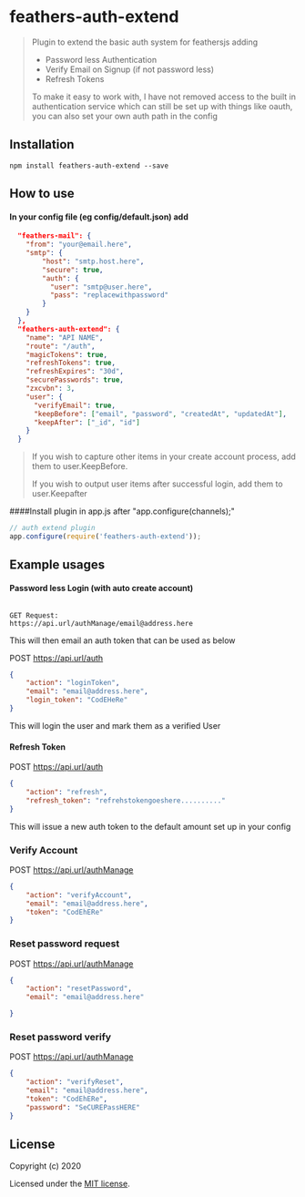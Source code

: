 # feathers-auth-extend

> 
>
>Plugin to extend the basic auth system for feathersjs adding
>* Password less Authentication
>* Verify Email on Signup (if not password less)
>* Refresh Tokens
>
>To make it easy to work with, I have not removed access to the built in authentication service which can still be set up with things like oauth, you can also set your own auth path in the config

## Installation

```shell
npm install feathers-auth-extend --save
```

## How to use

#### In your config file (eg config/default.json) add
```json
  "feathers-mail": {
    "from": "your@email.here",
    "smtp": {
        "host": "smtp.host.here",
        "secure": true,
        "auth": {
          "user": "smtp@user.here",
          "pass": "replacewithpassword"
        }
    }
  },
  "feathers-auth-extend": {
    "name": "API NAME",
    "route": "/auth",
    "magicTokens": true,
    "refreshTokens": true,
    "refreshExpires": "30d",
    "securePasswords": true,
    "zxcvbn": 3,
    "user": {
      "verifyEmail": true,
      "keepBefore": ["email", "password", "createdAt", "updatedAt"],
      "keepAfter": ["_id", "id"]
    }
  }
```
>If you wish to capture other items in your create account process, add them to user.KeepBefore.
>
>If you wish to output user items after successful login, add them to user.Keepafter


####Install plugin in app.js after "app.configure(channels);"
```js
// auth extend plugin
app.configure(require('feathers-auth-extend'));
```

## Example usages

#### Password less Login (with auto create account)
```get

GET Request:
https://api.url/authManage/email@address.here

```

This will then email an auth token that can be used as below

POST https://api.url/auth

```json
{
    "action": "loginToken",
    "email": "email@address.here",
    "login_token": "CodEHeRe"
}
```

This will login the user and mark them as a verified User

#### Refresh Token

POST https://api.url/auth

```json
{
    "action": "refresh",
    "refresh_token": "refrehstokengoeshere.........."
}
```

This will issue a new auth token to the default amount set up in your config

### Verify Account

POST https://api.url/authManage

```json
{
    "action": "verifyAccount",
    "email": "email@address.here",
    "token": "CodEhERe"
}
```

### Reset password request

POST https://api.url/authManage

```json
{
    "action": "resetPassword",
    "email": "email@address.here"

}
```

### Reset password verify

POST https://api.url/authManage

```json
{
    "action": "verifyReset",
    "email": "email@address.here",
    "token": "CodEhERe",
    "password": "SeCUREPassHERE"
}
```


## License

Copyright (c) 2020

Licensed under the [MIT license](LICENSE).
